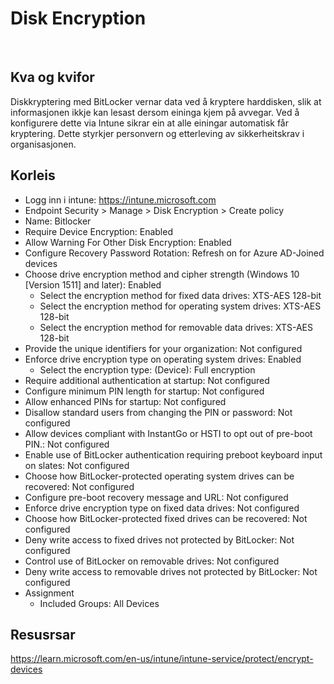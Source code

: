# Disk Encryption
&nbsp;
## Kva og kvifor
Diskkryptering med BitLocker vernar data ved å kryptere harddisken, slik at informasjonen ikkje kan lesast dersom eininga kjem på avvegar. Ved å konfigurere dette via Intune sikrar ein at alle einingar automatisk får kryptering. Dette styrkjer personvern og etterleving av sikkerheitskrav i organisasjonen.

## Korleis
* Logg inn i intune: https://intune.microsoft.com
* Endpoint Security > Manage > Disk Encryption > Create policy
* Name: Bitlocker
* Require Device Encryption: Enabled
* Allow Warning For Other Disk Encryption: Enabled
* Configure Recovery Password Rotation: Refresh on for Azure AD-Joined devices
* Choose drive encryption method and cipher strength (Windows 10 [Version 1511] and later): Enabled
    * Select the encryption method for fixed data drives: XTS-AES 128-bit
    * Select the encryption method for operating system drives: XTS-AES 128-bit
    * Select the encryption method for removable data drives: XTS-AES 128-bit
* Provide the unique identifiers for your organization: Not configured
* Enforce drive encryption type on operating system drives: Enabled
    * Select the encryption type: (Device): Full encryption
* Require additional authentication at startup: Not configured
* Configure minimum PIN length for startup: Not configured
* Allow enhanced PINs for startup: Not configured
* Disallow standard users from changing the PIN or password: Not configured
* Allow devices compliant with InstantGo or HSTI to opt out of pre-boot PIN.: Not configured
* Enable use of BitLocker authentication requiring preboot keyboard input on slates: Not configured
* Choose how BitLocker-protected operating system drives can be recovered: Not configured
* Configure pre-boot recovery message and URL: Not configured
* Enforce drive encryption type on fixed data drives: Not configured
* Choose how BitLocker-protected fixed drives can be recovered: Not configured
* Deny write access to fixed drives not protected by BitLocker: Not configured
* Control use of BitLocker on removable drives: Not configured
* Deny write access to removable drives not protected by BitLocker: Not configured
* Assignment
    * Included Groups: All Devices
## Resusrsar
https://learn.microsoft.com/en-us/intune/intune-service/protect/encrypt-devices
